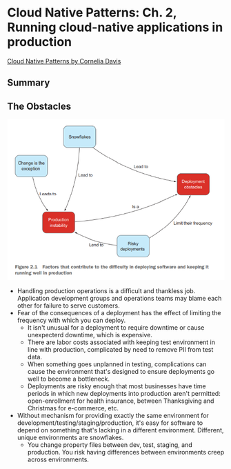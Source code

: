 # Cloud Native Patterns: Ch. 2, Running cloud-native applications in production

[Cloud Native Patterns by Cornelia
Davis](https://www.goodreads.com/book/show/36410104-cloud-native-patterns)

## Summary

## The Obstacles

![Figure 2.1](figure_2.1.png)

- Handling production operations is a difficult and thankless job.
  Application development groups and operations teams may blame each
  other for failure to serve customers.
- Fear of the consequences of a deployment has the effect of limiting
  the frequency with which you can deploy.
  - It isn't unusual for a deployment to require downtime or cause
    unexpecterd downtime, which is expensive.
  - There are labor costs associated with keeping test environment in
    line with production, complicated by need to remove PII from test
    data.
  - When something goes unplanned in testing, complications can cause
    the environment that's designed to ensure deployments go well to
    become a bottleneck.
  - Deployments are risky enough that most businesses have time periods
    in which new deployments into production aren't permitted:
    open-enrollment for health insurance, between Thanksgiving and
    Christmas for e-commerce, etc.
- Without mechanism for providing exactly the same environment for
  development/testing/staging/production, it's easy for software to
  depend on something that's lacking in a different environment.
  Different, unique environments are snowflakes.
  - You change property files between dev, test, staging, and production.
  You risk having differences between environments creep across
  environments.
